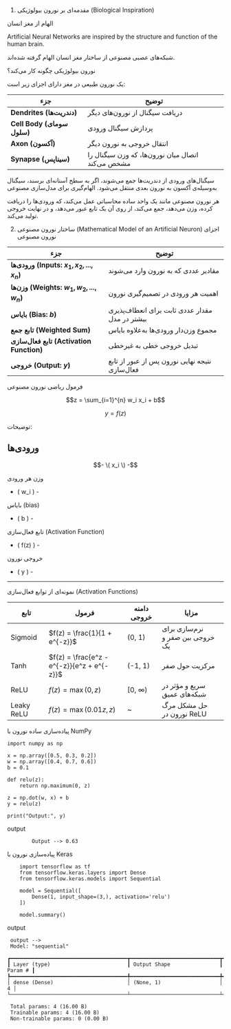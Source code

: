 1. مقدمه‌ای بر نورون بیولوژیکی (Biological Inspiration)
 
 
 الهام از مغز انسان

   Artificial Neural Networks are inspired by the structure and function of the human brain.
     
   شبکه‌های عصبی مصنوعی از ساختار مغز انسان الهام گرفته شده‌اند.


نورون بیولوژیکی چگونه کار می‌کند؟
 

یک نورون طبیعی در مغز دارای اجزای زیر است:

| جزء                        | توضیح                                             |
| -------------------------- | ------------------------------------------------- |
| **Dendrites (دندریت‌ها)**  | دریافت سیگنال از نورون‌های دیگر                   |
| **Cell Body (سومای سلول)** | پردازش سیگنال ورودی                               |
| **Axon (آکسون)**           | انتقال خروجی به نورون دیگر                        |
| **Synapse (سیناپس)**       | اتصال میان نورون‌ها، که وزن سیگنال را مشخص می‌کند |

 سیگنال‌های ورودی از دندریت‌ها جمع می‌شوند، اگر به سطح آستانه‌ای برسند، سیگنال به‌وسیله‌ی آکسون به نورون بعدی منتقل می‌شود.
 الهام‌گیری برای مدل‌سازی مصنوعی

   هر نورون مصنوعی مانند یک واحد ساده محاسباتی عمل می‌کند، که ورودی‌ها را دریافت کرده، وزن می‌دهد، جمع می‌کند، از روی آن یک تابع عبور می‌دهد، و در نهایت خروجی تولید می‌کند.

2. ساختار نورون مصنوعی (Mathematical Model of an Artificial Neuron)
 اجزای نورون مصنوعی


| جزء                                         | توضیح                                          |
| ------------------------------------------- | ---------------------------------------------- |
| **ورودی‌ها (Inputs: $x_1, x_2, ..., x_n$)** | مقادیر عددی که به نورون وارد می‌شوند           |
| **وزن‌ها (Weights: $w_1, w_2, ..., w_n$)**  | اهمیت هر ورودی در تصمیم‌گیری نورون             |
| **بایاس (Bias: $b$)**                       | مقدار عددی ثابت برای انعطاف‌پذیری بیشتر در مدل |
| **تابع جمع (Weighted Sum)**                 | مجموع وزن‌دار ورودی‌ها به‌علاوه بایاس          |
| **تابع فعال‌سازی (Activation Function)**    | تبدیل خروجی خطی به غیرخطی                      |
| **خروجی (Output: $y$)**                     | نتیجه نهایی نورون پس از عبور از تابع فعال‌سازی |






فرمول ریاضی نورون مصنوعی



   $$z = \sum_{i=1}^{n} w_i x_i + b$$
   
   $$y = f(z)$$
   
   توضیحات:
   

  ورودی‌ها   
  ---
  
   $$- \( x_i \) -$$
  
  وزن هر ورودی  
  
   - \( w_i \) -
  
   بایاس (bias)  
  
   
   - \( b \) -
   
   تابع فعال‌سازی (Activation Function)  
   
   - \( f(z) \) -
   
   خروجی نورون  
   
   - \( y \) -

---
نمونه‌ای از توابع فعال‌سازی (Activation Functions)

| تابع       | فرمول                                      | دامنه خروجی | مزایا                            |
| ---------- | ------------------------------------------ | ----------- | -------------------------------- |
| Sigmoid    | $f(z) = \frac{1}{1 + e^{-z}}$              | (0, 1)      | نرم‌سازی برای خروجی بین صفر و یک |
| Tanh       | $f(z) = \frac{e^z - e^{-z}}{e^z + e^{-z}}$ | (-1, 1)     | مرکزیت حول صفر                   |
| ReLU       | $f(z) = \max(0, z)$                        | \[0, ∞)     | سریع و مؤثر در شبکه‌های عمیق     |
| Leaky ReLU | $f(z) = \max(0.01z, z)$                    | \~          | حل مشکل مرگ نورون در ReLU        |

    
پیاده‌سازی ساده نورون با NumPy


    import numpy as np
    
    x = np.array([0.5, 0.3, 0.2])
    w = np.array([0.4, 0.7, 0.6])
    b = 0.1
    
    def relu(z):
        return np.maximum(0, z)
    
    z = np.dot(w, x) + b
    y = relu(z)
    
    print("Output:", y)

output
            
            Output --> 0.63



پیاده‌سازی نورون با Keras
        
        import tensorflow as tf
        from tensorflow.keras.layers import Dense
        from tensorflow.keras.models import Sequential
        
        model = Sequential([
            Dense(1, input_shape=(3,), activation='relu')
        ])
        
        model.summary()


output

     output -->
     Model: "sequential"
     
    ┏━━━━━━━━━━━━━━━━━━━━━━━━━━━━━━━━━━━━━━┳━━━━━━━━━━━━━━━━━━━━━━━━━━━━━┳━━━━━━━━━━━━━━━━━┓
    ┃ Layer (type)                         ┃ Output Shape                ┃         Param # ┃
    ┡━━━━━━━━━━━━━━━━━━━━━━━━━━━━━━━━━━━━━━╇━━━━━━━━━━━━━━━━━━━━━━━━━━━━━╇━━━━━━━━━━━━━━━━━┩
    │ dense (Dense)                        │ (None, 1)                   │               4 │
    └──────────────────────────────────────┴─────────────────────────────┴─────────────────┘

     Total params: 4 (16.00 B)
     Trainable params: 4 (16.00 B)
     Non-trainable params: 0 (0.00 B)




